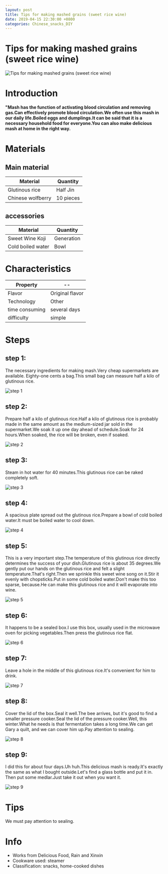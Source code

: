```yaml
---
layout: post
title: Tips for making mashed grains (sweet rice wine)
date: 2019-04-15 22:30:00 +0800
categories: Chinese_snacks_DIY
---
```


# Tips for making mashed grains (sweet rice wine)

![Tips for making mashed grains (sweet rice wine)]({{site.baseurl}}/img/434978/434978.jpg)

# Introduction

**"Mash has the function of activating blood circulation and removing gas.Can effectively promote blood circulation.We often use this mash in our daily life.Boiled eggs and dumplings.It can be said that it is a necessary household food for everyone.You can also make delicious mash at home in the right way.**

# Materials


## Main material

Material|Quantity
--|--
Glutinous rice|Half Jin
Chinese wolfberry|10 pieces

## accessories

Material|Quantity
--|--
Sweet Wine Koji|Generation
Cold boiled water|Bowl

# Characteristics

Property|--
--|--
Flavor|Original flavor
Technology|Other
time consuming|several days
difficulty|simple

# Steps

## step 1:

The necessary ingredients for making mash.Very cheap supermarkets are available. Eighty-one cents a bag.This small bag can measure half a kilo of glutinous rice.

![step 1]({{site.baseurl}}/img/434978/1.jpg)

## step 2:

Prepare half a kilo of glutinous rice.Half a kilo of glutinous rice is probably made in the same amount as the medium-sized jar sold in the supermarket.We soak it up one day ahead of schedule.Soak for 24 hours.When soaked, the rice will be broken, even if soaked.

![step 2]({{site.baseurl}}/img/434978/2.jpg)

## step 3:

Steam in hot water for 40 minutes.This glutinous rice can be raked completely soft.

![step 3]({{site.baseurl}}/img/434978/3.jpg)

## step 4:

A spacious plate spread out the glutinous rice.Prepare a bowl of cold boiled water.It must be boiled water to cool down.

![step 4]({{site.baseurl}}/img/434978/4.jpg)

## step 5:

This is a very important step.The temperature of this glutinous rice directly determines the success of your dish.Glutinous rice is about 35 degrees.We gently put our hands on the glutinous rice and felt a slight temperature.That's right.Then we sprinkle this sweet wine song on it.Stir it evenly with chopsticks.Put in some cold boiled water.Don't make this too sparse, because.He can make this glutinous rice and it will evaporate into wine.

![step 5]({{site.baseurl}}/img/434978/5.jpg)

## step 6:

It happens to be a sealed box.I use this box, usually used in the microwave oven for picking vegetables.Then press the glutinous rice flat.

![step 6]({{site.baseurl}}/img/434978/6.jpg)

## step 7:

Leave a hole in the middle of this glutinous rice.It's convenient for him to drink.

![step 7]({{site.baseurl}}/img/434978/7.jpg)

## step 8:

Cover the lid of the box.Seal it well.The bee arrives, but it's good to find a smaller pressure cooker.Seal the lid of the pressure cooker.Well, this winter.What he needs is that fermentation takes a long time.We can get Gary a quilt, and we can cover him up.Pay attention to sealing.

![step 8]({{site.baseurl}}/img/434978/8.jpg)

## step 9:

I did this for about four days.Uh huh.This delicious mash is ready.It's exactly the same as what I bought outside.Let's find a glass bottle and put it in. Then put some medlar.Just take it out when you want it.

![step 9]({{site.baseurl}}/img/434978/9.jpg)

# Tips

We must pay attention to sealing.

# Info

- Works from Delicious Food, Rain and Xinxin
- Cookware used: steamer
- Classification: snacks, home-cooked dishes